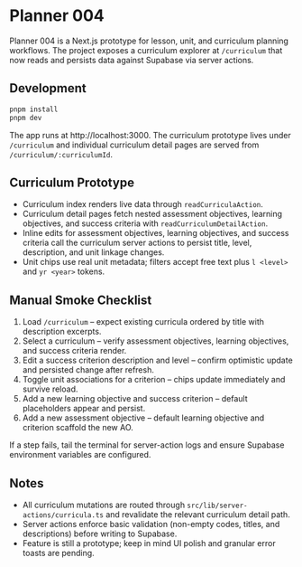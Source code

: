 # Planner 004

Planner 004 is a Next.js prototype for lesson, unit, and curriculum planning workflows. The project exposes a curriculum explorer at `/curriculum` that now reads and persists data against Supabase via server actions.

## Development

```bash
pnpm install
pnpm dev
```

The app runs at http://localhost:3000. The curriculum prototype lives under `/curriculum` and individual curriculum detail pages are served from `/curriculum/:curriculumId`.

## Curriculum Prototype

- Curriculum index renders live data through `readCurriculaAction`.
- Curriculum detail pages fetch nested assessment objectives, learning objectives, and success criteria with `readCurriculumDetailAction`.
- Inline edits for assessment objectives, learning objectives, and success criteria call the curriculum server actions to persist title, level, description, and unit linkage changes.
- Unit chips use real unit metadata; filters accept free text plus `l <level>` and `yr <year>` tokens.

## Manual Smoke Checklist

1. Load `/curriculum` – expect existing curricula ordered by title with description excerpts.
2. Select a curriculum – verify assessment objectives, learning objectives, and success criteria render.
3. Edit a success criterion description and level – confirm optimistic update and persisted change after refresh.
4. Toggle unit associations for a criterion – chips update immediately and survive reload.
5. Add a new learning objective and success criterion – default placeholders appear and persist.
6. Add a new assessment objective – default learning objective and criterion scaffold the new AO.

If a step fails, tail the terminal for server-action logs and ensure Supabase environment variables are configured.

## Notes

- All curriculum mutations are routed through `src/lib/server-actions/curricula.ts` and revalidate the relevant curriculum detail path.
- Server actions enforce basic validation (non-empty codes, titles, and descriptions) before writing to Supabase.
- Feature is still a prototype; keep in mind UI polish and granular error toasts are pending.
